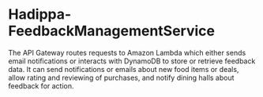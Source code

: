# Hadippa-FeedbackManagementService

The API Gateway routes requests to Amazon Lambda which either sends email notifications or interacts with DynamoDB to store or retrieve feedback data. It can send notifications or emails about new food items or deals, allow rating and reviewing of purchases, and notify dining halls about feedback for action.